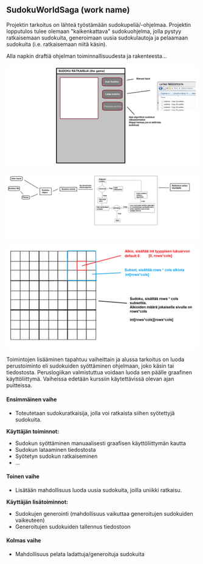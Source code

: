 ## SudokuWorldSaga (work name) 

Projektin tarkoitus on lähteä työstämään sudokupeliä/-ohjelmaa. Projektin lopputulos tulee olemaan "kaikenkattava" sudokuohjelma, jolla pystyy ratkaisemaan sudokuita, generoimaan uusia sudokulautoja ja pelaamaan sudokuita (i.e. ratkaisemaan niitä käsin). 

Alla napkin draftiä ohjelman toiminnallisuudesta ja rakenteesta... 

![KayttoliittymaDraft](https://raw.githubusercontent.com/Pulperi/MLG-360-NOSCOPE-SUDOKU-SOLVER/master/dokumentointi/kayttoliittyma-draft.png)

![PerustoiminnallisuuskaavioDraft](https://raw.githubusercontent.com/Pulperi/MLG-360-NOSCOPE-SUDOKU-SOLVER/master/dokumentointi/perustoiminnalisuuskaavio-draft.png)

![SudokuTaulukkoRakenneDraft](https://raw.githubusercontent.com/Pulperi/MLG-360-NOSCOPE-SUDOKU-SOLVER/master/dokumentointi/sudokutaulukkorakenne.png)

Toimintojen lisääminen tapahtuu vaiheittain ja alussa tarkoitus on luoda perustoiminto eli sudokuiden syöttäminen ohjelmaan, joko käsin tai tiedostosta. Peruslogiikan valmistuttua voidaan luoda sen päälle graafinen käyttöliittymä.
Vaiheissa edetään kurssiin käytettävissä olevan ajan puitteissa.

#### Ensimmäinen vaihe 

* Toteutetaan sudokuratkaisija, jolla voi ratkaista siihen syötettyjä sudokuita.

**Käyttäjän toiminnot:**
* Sudokun syöttäminen manuaalisesti graafisen käyttöliittymän kautta
* Sudokun lataaminen tiedostosta
* Syötetyn sudokun ratkaiseminen
* ...

#### Toinen vaihe

* Lisätään mahdollisuus luoda uusia sudokuita, joilla uniikki ratkaisu.

**Käyttäjän lisätoiminnot:**
* Sudokujen generointi (mahdollisuus vaikuttaa generoitujen sudokuiden vaikeuteen)
* Generoitujen sudokuiden tallennus tiedostoon

#### Kolmas vaihe

* Mahdollisuus pelata ladattuja/generoituja sudokuita

